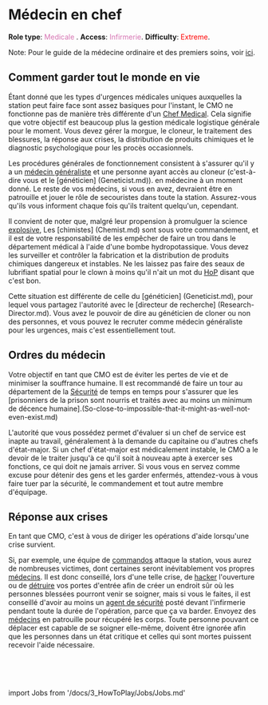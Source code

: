 # Médecin en chef

**Role type**: <font color= "#d673b2">Medicale</font> . **Access**: <font color="#d673b2">Infirmerie</font>. **Difficulty**: <font color="Red">Extreme</font>.



Note: Pour le guide de la médecine ordinaire et des premiers soins, voir [ici](\3_HowToPlay\jobs\Medical_roles\Medical-Doctor.md).



## Comment garder tout le monde en vie

Étant donné que les types d'urgences médicales uniques auxquelles la station peut faire face sont assez basiques pour l'instant, le CMO ne fonctionne pas de manière très différente d'un [Chef Medical](\3_HowToPlay\jobs\Medical_roles\Medical-Doctor.md). Cela signifie que votre objectif est beaucoup plus la gestion médicale logistique générale pour le moment. Vous devez gérer la morgue, le cloneur, le traitement des blessures, la réponse aux crises, la distribution de produits chimiques et le diagnostic psychologique pour les procès occasionnels.

Les procédures générales de fonctionnement consistent à s'assurer qu'il y a un [médecin généraliste](Medical-Doctor.md) et une personne ayant accès au cloneur (c'est-à-dire vous et le [généticien] (Geneticist.md)). en médecine à un moment donné. Le reste de vos médecins, si vous en avez, devraient être en patrouille et jouer le rôle de secouristes dans toute la station. Assurez-vous qu'ils vous informent chaque fois qu'ils traitent quelqu'un, cependant.

Il convient de noter que, malgré leur propension à promulguer la science [explosive](Chemistry.md), Les [chimistes] (Chemist.md) sont sous votre commandement, et il est de votre responsabilité de les empêcher de faire un trou dans le département médical à l'aide d'une bombe hydropotassique. Vous devez les surveiller et contrôler la fabrication et la distribution de produits chimiques dangereux et instables. Ne les laissez pas faire des seaux de lubrifiant spatial pour le clown à moins qu'il n'ait un mot du [HoP](HoP.md) disant que c'est bon.

Cette situation est différente de celle du [généticien] (Geneticist.md), pour lequel vous partagez l'autorité avec le [directeur de recherche] (Research-Director.md). Vous avez le pouvoir de dire au généticien de cloner ou non des personnes, et vous pouvez le recruter comme médecin généraliste pour les urgences, mais c'est essentiellement tout.

## Ordres du médecin

Votre objectif en tant que CMO est de éviter les pertes de vie et de minimiser la souffrance humaine. Il est recommandé de faire un tour au département de la [Sécurité](Security.md) de temps en temps pour s'assurer que les [prisonniers de la prison sont nourris et traités avec au moins un minimum de décence humaine].(So-close-to-impossible-that-it-might-as-well-not-even-exist.md)

L'autorité que vous possédez permet d'évaluer si un chef de service est inapte au travail, généralement à la demande du capitaine ou d'autres chefs d'état-major. Si un chef d'état-major est médicalement instable, le CMO a le devoir de le traiter jusqu'à ce qu'il soit à nouveau apte à exercer ses fonctions, ce qui doit ne jamais arriver. Si vous vous en servez comme excuse pour détenir des gens et les garder enfermés, attendez-vous à vous faire tuer par la sécurité, le commandement et tout autre membre d'équipage.

## Réponse aux crises

En tant que CMO, c'est à vous de diriger les opérations d'aide lorsqu'une crise survient.

Si, par exemple, une équipe de [commandos](Nuclear-Emergency.md) attaque la station, vous aurez de nombreuses victimes, dont certaines seront inévitablement vos propres [médecins](Medical-Doctor.md). Il est donc conseillé, lors d'une telle crise, de [hacker](Hacking-Guide.md) l'ouverture ou de [détruire](Construction.md) vos portes d'entrée afin de créer un endroit sûr où les personnes blessées pourront venir se soigner, mais si vous le faites, il est conseillé d'avoir au moins un [agent de sécurité](Security.md) posté devant l'infirmerie pendant toute la durée de l'opération, parce que ça va barder. Envoyez des [médecins](Medical-Doctor.md) en patrouille pour récupéré les corps. Toute personne pouvant ce déplacer est capable de se soigner elle-même, doivent être ignorée afin que les personnes dans un état critique et celles qui sont mortes puissent recevoir l'aide nécessaire.

<br/>
<br/>
<br/>

import Jobs from '/docs/3_HowToPlay/Jobs/Jobs.md'

<Jobs />
